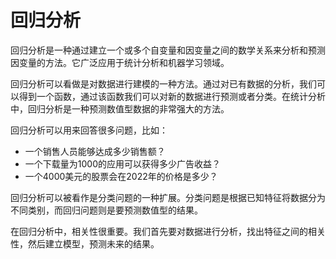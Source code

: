 # 回归分析

回归分析是一种通过建立一个或多个自变量和因变量之间的数学关系来分析和预测因变量的方法。它广泛应用于统计分析和机器学习领域。

回归分析可以看做是对数据进行建模的一种方法。通过对已有数据的分析，我们可以得到一个函数，通过该函数我们可以对新的数据进行预测或者分类。在统计分析中，回归分析是一种预测数值型数据的非常强大的方法。

回归分析可以用来回答很多问题，比如：

- 一个销售人员能够达成多少销售额？
- 一个下载量为1000的应用可以获得多少广告收益？
- 一个4000美元的股票会在2022年的价格是多少？

回归分析可以被看作是分类问题的一种扩展。分类问题是根据已知特征将数据分为不同类别，而回归问题则是要预测数值型的结果。

在回归分析中，相关性很重要。我们首先要对数据进行分析，找出特征之间的相关性，然后建立模型，预测未来的结果。